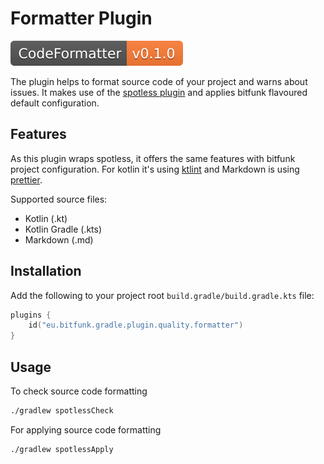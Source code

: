 # Formatter Plugin

[![QualityCodeFormatter](../../../docs/assets/images/badge-release-quality-code-formatter.svg)](https://central.sonatype.dev/namespace/eu.bitfunk.gradle.plugin.quality.formatter)

The plugin helps to format source code of your project and warns about issues. It makes use of the [spotless plugin](https://github.com/diffplug/spotless) and applies bitfunk flavoured default configuration.

## Features

As this plugin wraps spotless, it offers the same features with bitfunk project configuration. For kotlin it's using [ktlint](https://github.com/pinterest/ktlint) and Markdown is using [prettier](https://prettier.io/).

Supported source files:

- Kotlin (.kt)
- Kotlin Gradle (.kts)
- Markdown (.md)

## Installation

Add the following to your project root `build.gradle/build.gradle.kts` file:

```kotlin
plugins {
    id("eu.bitfunk.gradle.plugin.quality.formatter")
}
```

## Usage

To check source code formatting

```bash
./gradlew spotlessCheck
```

For applying source code formatting

```bash
./gradlew spotlessApply
```
